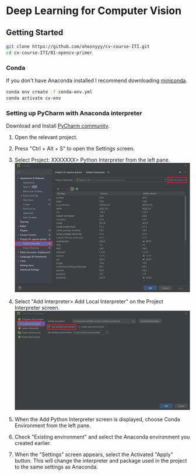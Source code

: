 #  Deep Learning for Computer Vision

## Getting Started

```bash
git clone https://github.com/ahosnyyy/cv-course-ITI.git
cd cv-course-ITI/01-opencv-primer
```

### Conda
If you don't have Anaconda installed I recommend downloading [miniconda](https://docs.conda.io/en/latest/miniconda.html).
```bash
conda env create -f conda-env.yml
conda activate cv-env
```

### Setting up PyCharm with Anaconda interpreter
Download and Install [PyCharm community](https://www.jetbrains.com/pycharm/download/).

1.  Open the relevant project.
2.  Press "Ctrl + Alt + S" to open the Settings screen.
3.  Select Project: XXXXXXX> Python Interpreter from the left pane.
![settings](./docs/settings.png)

4.  Select "Add Interpreter> Add Local Interpreter" on the Project Interpreter screen.
![add](./docs/add.png)

5. When the Add Python Interpreter screen is displayed, choose Conda Environment from the left pane.
6. Check "Existing environment" and select the Anaconda environment you created earlier.
7. When the "Settings" screen appears, select the Activated "Apply" button. This will change the interpreter and package used in the project to the same settings as Anaconda.